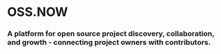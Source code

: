 # OSS.NOW

### A platform for open source project discovery, collaboration, and growth - connecting project owners with contributors.
